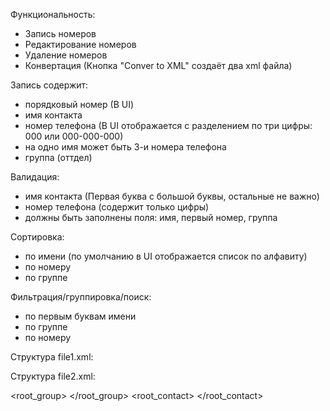 Функциональность:

-  Запись номеров
-  Редактирование номеров
-  Удаление номеров
-  Конвертация (Кнопка "Conver to XML" создаёт два xml файла)

Запись содержит:

-  порядковый номер (В UI)
-  имя контакта
-  номер телефона (В UI отображается с разделением по три цифры: 000 или 000-000-000)
-  на одно имя может быть 3-и номера телефона
-  группа (оттдел)

Валидация:

-  имя контакта (Первая буква с большой буквы, остальные не важно)
-  номер телефона (содержит только цифры)
-  должны быть заполнены поля: имя, первый номер, группа

Сортировка:

-  по имени (по умолчанию в UI отображается список по алфавиту)
-  по номеру
-  по группе

Фильтрация/группировка/поиск:

-  по первым буквам имени
-  по группе
-  по номеру

Структура file1.xml:

<?xml version="1.0" encoding="UTF-8"?>

<YealinkIPPhoneBook>
  <Title>Yealink</Title>
  <Menu Name="All Contacts">
    <Unit Name="Test1" Phone1="001" Phone2="" Phone3="" default_photo="Resource:"/>
  </Menu>
   <Menu Name="Blacklist">
    <Unit Name="Test2" Phone1="002" Phone2="" Phone3="" default_photo="Resource:"/>
  </Menu>
  <Menu Name="SNR - Biuro">
    <Unit Name="Kadry" Phone1="210" Phone2="413676089" Phone3="" default_photo="Resource:"/>
  </Menu>
</YealinkIPPhoneBook>

Структура file2.xml:

<?xml version="1.0" encoding="UTF-8"?>

<root_group>
<group display_name="All Contacts" ring="Auto"/>
<group display_name="Blacklist" ring="Auto"/>
<group display_name="SNR - Biuro" ring="Auto"/>
</root_group>
<root_contact>
<contact display_name="Test1" office_number="001" mobile_number="" other_number="" line="0" ring="Auto" group_id_name="All Contacts"/>
<contact display_name="Test2" office_number="002" mobile_number="" other_number="" line="0" ring="Auto" group_id_name="Blacklist"/>
<contact display_name="Sekretariat" office_number="200" mobile_number="785980385" other_number="" line="0" ring="Auto" group_id_name="SNR - Biuro"/>
</root_contact>
